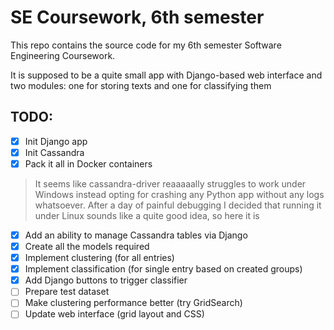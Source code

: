 # SE Coursework, 6th semester

This repo contains the source code for my 6th semester Software Engineering Coursework.

It is supposed to be a quite small app with Django-based web interface and two modules: one for storing texts and one for classifying them

## TODO:

- [x] Init Django app
- [x] Init Cassandra
- [x] Pack it all in Docker containers
> It seems like cassandra-driver reaaaaally struggles to work under Windows
> instead opting for crashing any Python app without any logs whatsoever.
> After a day of painful debugging I decided that running it under Linux
> sounds like a quite good idea, so here it is
- [x] Add an ability to manage Cassandra tables via Django
- [x] Create all the models required
- [x] Implement clustering (for all entries)
- [x] Implement classification (for single entry based on created groups)
- [x] Add Django buttons to trigger classifier
- [ ] Prepare test dataset
- [ ] Make clustering performance better (try GridSearch)
- [ ] Update web interface (grid layout and CSS)
